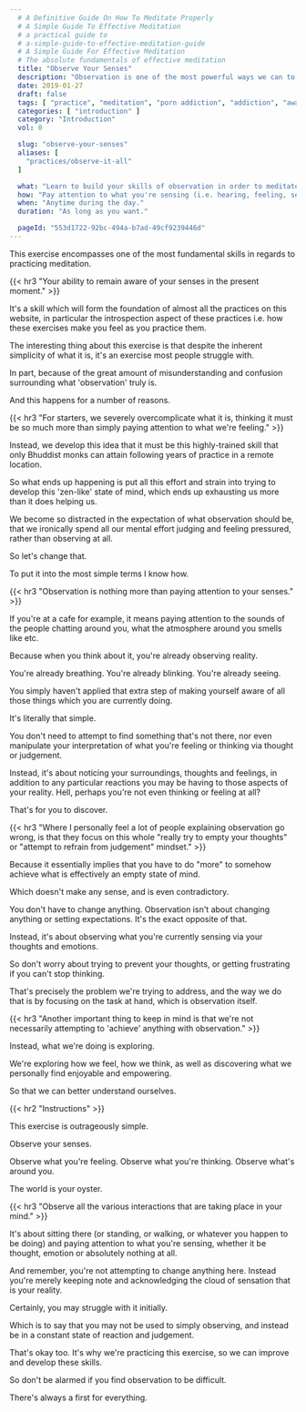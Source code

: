```yaml
---
  # A Definitive Guide On How To Meditate Properly
  # A Simple Guide To Effective Meditation
  # a practical guide to
  # a-simple-guide-to-effective-meditation-guide
  # A Simple Guide For Effective Meditation
  # The absolute fundamentals of effective meditation
  title: "Observe Your Senses"
  description: "Observation is one of the most powerful ways we can to build our awareness and learn to regain control over our porn addiction."
  date: 2019-01-27
  draft: false
  tags: [ "practice", "meditation", "porn addiction", "addiction", "awareness", "awareness exercises", "perspective", "nofap", "neverfap", "neverfap deluxe" ]
  categories: [ "introduction" ]
  category: "Introduction"
  vol: 0

  slug: "observe-your-senses"
  aliases: [
    "practices/observe-it-all"
  ]

  what: "Learn to build your skills of observation in order to meditate and practice awareness exercises effectively."
  how: "Pay attention to what you're sensing (i.e. hearing, feeling, seeing etc.)"
  when: "Anytime during the day."
  duration: "As long as you want."

  pageId: "553d1722-92bc-494a-b7ad-49cf9239446d"
---
```



<!-- VERY HAPPY WITH THIS -->

<!-- {{< hr2 "Context" >}} -->

This exercise encompasses one of the most fundamental skills in regards to practicing meditation.


{{< hr3 "Your ability to remain aware of your senses in the present moment." >}}


It's a skill which will form the foundation of almost all the practices on this website, in particular the introspection aspect of these practices i.e. how these exercises make you feel as you practice them.

The interesting thing about this exercise is that despite the inherent simplicity of what it is, it's an exercise most people struggle with.

In part, because of the great amount of misunderstanding and confusion surrounding what 'observation' truly is.

And this happens for a number of reasons.


{{< hr3 "For starters, we severely overcomplicate what it is, thinking it must be so much more than simply paying attention to what we're feeling." >}}


Instead, we develop this idea that it must be this highly-trained skill that only Bhuddist monks can attain following years of practice in a remote location.

So what ends up happening is put all this effort and strain into trying to develop this 'zen-like' state of mind, which ends up exhausting us more than it does helping us.

We become so distracted in the expectation of what observation should be, that we ironically spend all our mental effort judging and feeling pressured, rather than observing at all.

So let's change that.

To put it into the most simple terms I know how.


{{< hr3 "Observation is nothing more than paying attention to your senses." >}}


If you're at a cafe for example, it means paying attention to the sounds of the people chatting around you, what the atmosphere around you smells like etc.

Because when you think about it, you're already observing reality.

You're already breathing. You're already blinking. You're already seeing.

You simply haven't applied that extra step of making yourself aware of all those things which you are currently doing.

It's literally that simple.

You don't need to attempt to find something that's not there, nor even manipulate your interpretation of what you're feeling or thinking via thought or judgement.

Instead, it's about noticing your surroundings, thoughts and feelings, in addition to any particular reactions you may be having to those aspects of your reality. Hell, perhaps you're not even thinking or feeling at all?

That's for you to discover.


{{< hr3 "Where I personally feel a lot of people explaining observation go wrong, is that they focus on this whole \"really try to empty your thoughts\" or \"attempt to refrain from judgement\" mindset." >}}


Because it essentially implies that you have to do "more" to somehow achieve what is effectively an empty state of mind.

Which doesn't make any sense, and is even contradictory.

You don't have to change anything. Observation isn't about changing anything or setting expectations. It's the exact opposite of that.

Instead, it's about observing what you're currently sensing via your thoughts and emotions.

So don't worry about trying to prevent your thoughts, or getting frustrating if you can't stop thinking.

That's precisely the problem we're trying to address, and the way we do that is by focusing on the task at hand, which is observation itself.


{{< hr3 "Another important thing to keep in mind is that we're not necessarily attempting to 'achieve' anything with observation." >}}


Instead, what we're doing is exploring.

We're exploring how we feel, how we think, as well as discovering what we personally find enjoyable and empowering.

So that we can better understand ourselves.


{{< hr2 "Instructions" >}}


This exercise is outrageously simple.

Observe your senses.

Observe what you're feeling. Observe what you're thinking. Observe what's around you.

The world is your oyster.


{{< hr3 "Observe all the various interactions that are taking place in your mind." >}}


It's about sitting there (or standing, or walking, or whatever you happen to be doing) and paying attention to what you're sensing, whether it be thought, emotion or absolutely nothing at all.

And remember, you're not attempting to change anything here. Instead you're merely keeping note and acknowledging the cloud of sensation that is your reality.

Certainly, you may struggle with it initially.

Which is to say that you may not be used to simply observing, and instead be in a constant state of reaction and judgement.

That's okay too. It's why we're practicing this exercise, so we can improve and develop these skills.

So don't be alarmed if you find observation to be difficult.

There's always a first for everything.



<!--
{{< hr2 "Additional Resources" >}}  -->

<!-- maybe link to other  -->


